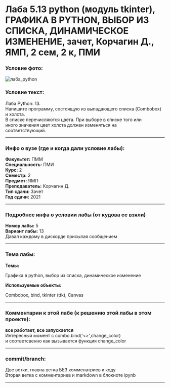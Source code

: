 # Лаба 5.13 python (модуль tkinter), ГРАФИКА В PYTHON, ВЫБОР ИЗ СПИСКА, ДИНАМИЧЕСКОЕ ИЗМЕНЕНИЕ, зачет, Корчагин Д., ЯМП, 2 сем, 2 к, ПМИ

<h3>Условие фото:</h3>

![лаба_python](https://user-images.githubusercontent.com/72470327/173565009-fdaae605-f291-4c64-a3e8-2cd1b61acfb9.png)


<h3>Условие текст:</h3>
<p>
  Лаба Python: 13. <br/> 
  Напишите программу, состоящую из выпадающего списка (Combobox) и холста. <br/>
  В списке перечисляются цвета. При выборе в списке того или<br/>
  иного значения цвет холста должен изменяться на<br/>
  соответствующий.<br/>
</p>

<hr />
<h3>Инфо о вузе (где и когда дали условие лабы):</h3>
<b>Факультет:</b> ПММ
<br/>
<b>Специальность:</b> ПМИ
<br/>
<b>Курс:</b> 2
<br/>
<b>Семестр:</b> 2
<br/>
<b>Предмет:</b> ЯМП
<br/>
<b>Преподаватель:</b> Корчагин Д.
<br/>
<b>Тип сдачи:</b> Зачет
<br/>
<b>Год сдачи:</b> 2021

<hr />
<h3>Подробнее инфа о условии лабы (от кудова ее взяли)</h3>
<b>Номер лабы:</b> 5
<br/>
<b>Вариант лабы:</b> 13
<br/>
Давал каждому в дискорде присылая сообщением

<hr />

<h3>Тема лабы:</h3>
<b>Темы:</b> 
<p>
  Графика в python, выбор из списка, динамическое изменение
</p>
<b>Используемые объекты:</b>
<p>
  Combobox, bind, tkinter (ttk), Canvas
</p>

<hr />

<h3>Комментарии к этой лабе (к решению этой лабы в этом проекте):</h3>
<p>
 <b>все работает, все запускается</b> <br/>
  Интересный момент с combo.bind('<<ComboboxSelected>>',change_color) <br/>  
  и соответсвенно как вызывается функция change_color 
</p>

<hr />

<h3>commit/branch:</h3>
<p>
 Две ветки, главна ветка БЕЗ комменатриев к коду <br/>
 Вторая ветка с комментариев и markdown в блокноте ipynb
</p>

<hr />

